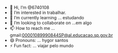 - 👋 Hi, I’m @6740108
- 👀 I’m interested in trabalhar.
- 🌱 I’m currently learning ... estudando
- 💞️ I’m looking to collaborate on ...em algo
- 📫 How to reach me ... gmail:00001089990844SP@al.educacao.sp.gov.br
- 😄 Pronouns: ... hygor santos
- ⚡ Fun fact: ... viajar pelo mundo

<!---
6740108/6740108 is a ✨ special ✨ repository because its `README.md` (this file) appears on your GitHub profile.
You can click the Preview link to take a look at your changes.
--->
